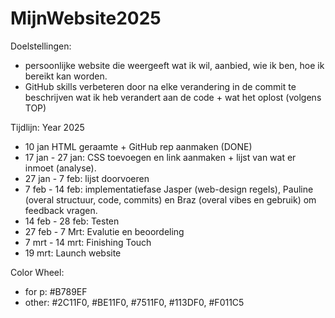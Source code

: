 # MijnWebsite2025

Doelstellingen: 
- persoonlijke website die weergeeft wat ik wil, aanbied, wie ik ben, hoe ik bereikt kan worden.
- GitHub skills verbeteren door na elke verandering in de commit te beschrijven wat ik heb verandert aan de code + wat het oplost (volgens TOP)

Tijdlijn:
Year 2025 
- 10 jan HTML geraamte + GitHub rep aanmaken (DONE)
- 17 jan - 27 jan: CSS toevoegen en link aanmaken + lijst van wat er inmoet (analyse). 
- 27 jan - 7 feb: lijst doorvoeren 
- 7 feb - 14 feb: implementatiefase
 Jasper (web-design regels), Pauline (overal structuur, code, commits) en Braz (overal vibes en gebruik) om feedback vragen.
 - 14 feb - 28 feb: Testen 
 - 27 feb - 7 Mrt: Evalutie en beoordeling
 - 7 mrt - 14 mrt: Finishing Touch
 - 19 mrt: Launch website  

 Color Wheel:
 - for p: #B789EF
 - other: #2C11F0, #BE11F0, #7511F0, #113DF0, #F011C5


